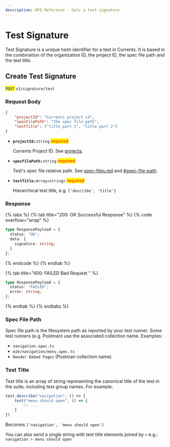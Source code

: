 ```yaml
---
description: API Reference - Gets a test signature
---
```


# Test Signature

Test Signature is a unique hash identifier for a test in Currents. It is based in the combination of the organization ID, the project ID, the spec file path and the test title.

## Create Test Signature

<mark style="color:blue;">`POST`</mark> `v1/signature/test`

### **Request Body**

```json
{
    "projectId": "Currents project id",
    "specFilePath": "the spec file path",
    "testTitle": ["title part 1", "title part 2"]
}
```

*   **`projectId:`**`string` <mark style="color:red;">required</mark>

    Currents Project ID. See [projects](../../../dashboard/projects/ "mention").
*   **`specFilePath:`**`string` <mark style="color:red;">required</mark>

    Test's spec file  relative path. See [spec-files.md](spec-files.md "mention") and [#spec-file-path](test-signature.md#spec-file-path "mention").
*   **`testTitle:`**`Array<string>` <mark style="color:red;">required</mark>

    Hierarchical test title, e.g. `['describe', 'title']`

### Response

{% tabs %}
{% tab title="200: OK Successful Response" %}
{% code overflow="wrap" %}
```typescript
type ResponsePayload = {
  status: "OK";
  data: {
    signature: string;
  }
};
```
{% endcode %}
{% endtab %}

{% tab title="400: FAILED Bad Request " %}
```typescript
type ResponsePayload = {
  status: "FAILED";
  error: string;
};
```
{% endtab %}
{% endtabs %}

### Spec File Path

Spec file path is the filesystem path as reported by your test runner. Some test runners (e.g. Postman) use the associated collection name. Examples:

* `navigation.spec.ts`
* `e2e/navigation/menu.spec.ts`
* `Render Embed Pages`  (Postman collection name)

### Test Title

Test title is an array of string representing the canonical title of the test in the suite, including test group names. For example:

```typescript
test.describe("navigation", () => {
    test("menu should open", () => {
        // ...
    }
})
```

Becomes `['navigation', 'menu should open']`

You can also send a single string with test title elements joined by `>` e.g.: `navigation > menu should open`

